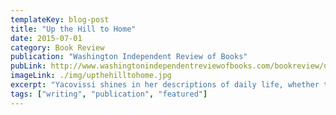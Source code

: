 ```yaml
---
templateKey: blog-post
title: "Up the Hill to Home"
date: 2015-07-01
category: Book Review
publication: "Washington Independent Review of Books"
pubLink: http://www.washingtonindependentreviewofbooks.com/bookreview/up-the-hill-to-home
imageLink: ./img/upthehilltohome.jpg
excerpt: "Yacovissi shines in her descriptions of daily life, whether that life is taking place in Civil War-era Washington as Jubal Early and his Confederate troops are closing in, or in the crowded mid-1930s household that Lillie calls home as the book begins."
tags: ["writing", "publication", "featured"]
---
```

